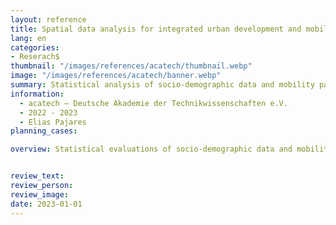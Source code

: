 ```yaml
---
layout: reference
title: Spatial data analysis for integrated urban development and mobility planning 
lang: en
categories:
- Reserach$
thumbnail: "/images/references/acatech/thumbnail.webp"
image: "/images/references/acatech/banner.webp"
summary: Statistical analysis of socio-demographic data and mobility parameters for Munich, Aachen and Freiburg.
information:
  - acatech – Deutsche Akademie der Technikwissenschaften e.V.
  - 2022 - 2023
  - Elias Pajares
planning_cases:

overview: Statistical evaluations of socio-demographic data and mobility parameters (including MiD) are carried out for three regions in Germany(Munich, Aachen and Freiburg). These are spatially compared with suitable accessibility indicators in order to show spatial qualities and the attractiveness of the transport system (especially environmental transport). [linebreak] Thus, accessibility analyses are performed especially for walking, cycling and public transport. With the help of indicators such as heatmaps, public transport quality classes and a 15-minute city score, the quality of space and mobility is shown in a differentiated manner. The generated analyses are discussed and interpreted in several expert panels and workshops.


review_text: 
review_person: 
review_image: 
date: 2023-01-01
---
```


